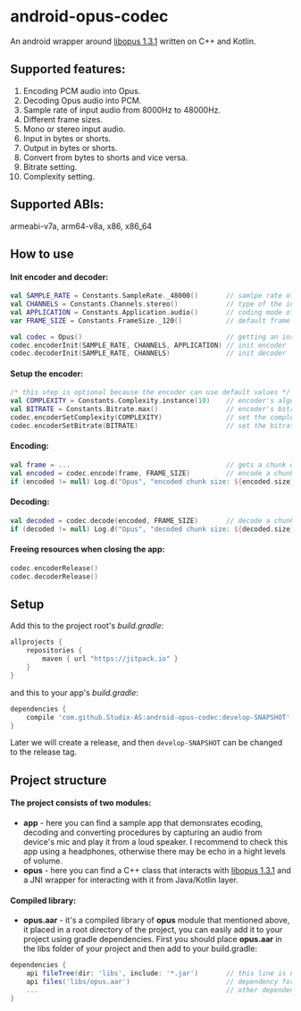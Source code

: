 # android-opus-codec
An android wrapper around [libopus 1.3.1](https://opus-codec.org/release/stable/2019/04/12/libopus-1_3_1.html) written on C++ and Kotlin.

## Supported features:
1. Encoding PCM audio into Opus.
2. Decoding Opus audio into PCM.
3. Sample rate of input audio from 8000Hz to 48000Hz.
4. Different frame sizes.
5. Mono or stereo input audio.
6. Input in bytes or shorts.
7. Output in bytes or shorts.
8. Convert from bytes to shorts and vice versa.
9. Bitrate setting.
10. Complexity setting.

## Supported ABIs:
armeabi-v7a, arm64-v8a, x86, x86_64

## How to use

#### Init encoder and decoder:
```kotlin
val SAMPLE_RATE = Constants.SampleRate._48000()       // samlpe rate of the input audio
val CHANNELS = Constants.Channels.stereo()            // type of the input audio mono or stereo 
val APPLICATION = Constants.Application.audio()       // coding mode of the encoder
var FRAME_SIZE = Constants.FrameSize._120()           // default frame size for 48000Hz

val codec = Opus()                                    // getting an instance of Codec
codec.encoderInit(SAMPLE_RATE, CHANNELS, APPLICATION) // init encoder
codec.decoderInit(SAMPLE_RATE, CHANNELS)              // init decoder
```

#### Setup the encoder:
```kotlin
/* this step is optional because the encoder can use default values */
val COMPLEXITY = Constants.Complexity.instance(10)    // encoder's algorithmic complexity 
val BITRATE = Constants.Bitrate.max()                 // encoder's bitrate
codec.encoderSetComplexity(COMPLEXITY)                // set the complexity
codec.encoderSetBitrate(BITRATE)                      // set the bitrate
```

#### Encoding:
```kotlin
val frame = ...                                       // gets a chunk of audio from some source as an array of bytes or shorts
val encoded = codec.encode(frame, FRAME_SIZE)         // encode a chunk of audio into Opus
if (encoded != null) Log.d("Opus", "encoded chunk size: ${encoded.size}")
```

#### Decoding:
```kotlin
val decoded = codec.decode(encoded, FRAME_SIZE)       // decode a chunk of audio into PCM
if (decoded != null) Log.d("Opus", "decoded chunk size: ${decoded.size}")
```

#### Freeing resources when closing the app:
```kotlin
codec.encoderRelease()
codec.decoderRelease()
```

## Setup

Add this to the project root's _build.gradle_:
```gradle
allprojects {
    repositories {
        maven { url "https://jitpack.io" }
    }
}
```

and this to your app's _build.gradle_:

```gradle
dependencies {
    compile 'com.github.Studix-AS:android-opus-codec:develop-SNAPSHOT'
}
```

Later we will create a release, and then ```develop-SNAPSHOT``` can be changed to the release tag.

## Project structure
#### The project consists of two modules:
- **app** - here you can find a sample app that demonsrates ecoding, decoding and converting procedures by capturing an audio from device's mic and play it from a loud speaker. I recommend to check this app using a headphones, otherwise there may be echo in a hight levels of volume.
- **opus** - here you can find a C++ class that interacts with [libopus 1.3.1](https://opus-codec.org/release/stable/2019/04/12/libopus-1_3_1.html) and a JNI wrapper for interacting with it from Java/Kotlin layer.

#### Compiled library:
- **opus.aar** - it's a compiled library of **opus** module that mentioned above, it placed in a root directory of the project, you can easily add it to your project using gradle dependencies. First you should place **opus.aar** in the libs folder of your project and then add to your build.gradle:
````groovy
dependencies {
    api fileTree(dir: 'libs', include: '*.jar')       // this line is necessary in order to gradle took opus.aar from "libs" dir
    api files('libs/opus.aar')                        // dependency for opus.aar library
    ...                                               // other dependencies
}
````
